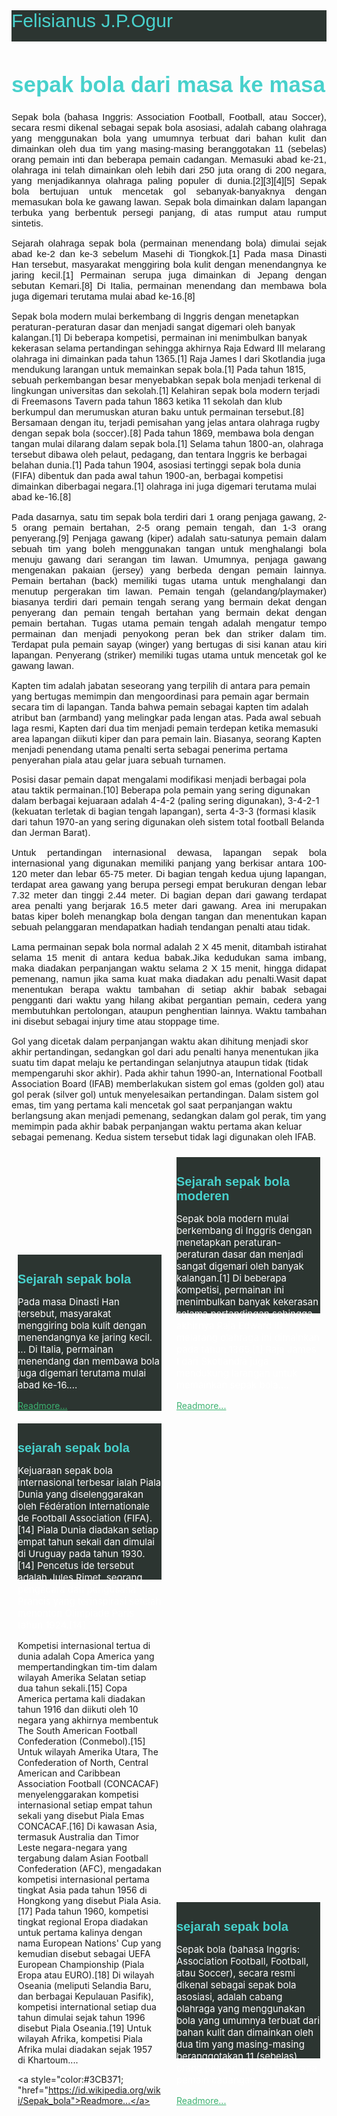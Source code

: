 <html>
<head>
    <title>uts konsep pemograman</title>
</head>

<style type="text/css">
    .justify{
        text-align: justify;
        font-size: 15px;
        font-family: Arial;
    }
    .left{
        text-align: left;
        color: white;
        font-size: 15px
    }
    .box{
        width: 230px;
        height: 250px;
        background: #2c3531;
        display: inline-block;
        margin: 10px;
    }
    .company{
        width: 100%;
        height: 50px;
        background: #2c3531;
        color: #48D1CC;
        font-size: 30px;
        font-family: Arial;
    }
</style>

<body>

<div class="company"> Felisianus J.P.Ogur</div>
<h1 style="color:#48D1CC; font-size: 35px; font-family: Arial;" >sepak bola dari masa ke masa</h1>

<p class="justify">
    Sepak bola (bahasa Inggris: Association Football, Football, atau Soccer), secara resmi dikenal sebagai sepak bola asosiasi, adalah cabang olahraga yang menggunakan bola yang umumnya terbuat dari bahan kulit dan dimainkan oleh dua tim yang masing-masing beranggotakan 11 (sebelas) orang pemain inti dan beberapa pemain cadangan. Memasuki abad ke-21, olahraga ini telah dimainkan oleh lebih dari 250 juta orang di 200 negara, yang menjadikannya olahraga paling populer di dunia.[2][3][4][5] Sepak bola bertujuan untuk mencetak gol sebanyak-banyaknya dengan memasukan bola ke gawang lawan. Sepak bola dimainkan dalam lapangan terbuka yang berbentuk persegi panjang, di atas rumput atau rumput sintetis.
</p>

<p class="justify">
 Sejarah olahraga sepak bola (permainan menendang bola) dimulai sejak abad ke-2 dan ke-3 sebelum Masehi di Tiongkok.[1] Pada masa Dinasti Han tersebut, masyarakat menggiring bola kulit dengan menendangnya ke jaring kecil.[1] Permainan serupa juga dimainkan di Jepang dengan sebutan Kemari.[8] Di Italia, permainan menendang dan membawa bola juga digemari terutama mulai abad ke-16.[8]

Sepak bola modern mulai berkembang di Inggris dengan menetapkan peraturan-peraturan dasar dan menjadi sangat digemari oleh banyak kalangan.[1] Di beberapa kompetisi, permainan ini menimbulkan banyak kekerasan selama pertandingan sehingga akhirnya Raja Edward III melarang olahraga ini dimainkan pada tahun 1365.[1] Raja James I dari Skotlandia juga mendukung larangan untuk memainkan sepak bola.[1] Pada tahun 1815, sebuah perkembangan besar menyebabkan sepak bola menjadi terkenal di lingkungan universitas dan sekolah.[1] Kelahiran sepak bola modern terjadi di Freemasons Tavern pada tahun 1863 ketika 11 sekolah dan klub berkumpul dan merumuskan aturan baku untuk permainan tersebut.[8] Bersamaan dengan itu, terjadi pemisahan yang jelas antara olahraga rugby dengan sepak bola (soccer).[8] Pada tahun 1869, membawa bola dengan tangan mulai dilarang dalam sepak bola.[1] Selama tahun 1800-an, olahraga tersebut dibawa oleh pelaut, pedagang, dan tentara Inggris ke berbagai belahan dunia.[1] Pada tahun 1904, asosiasi tertinggi sepak bola dunia (FIFA) dibentuk dan pada awal tahun 1900-an, berbagai kompetisi dimainkan diberbagai negara.[1] olahraga ini juga digemari terutama mulai abad ke-16.[8]
</p>

<p class="justify">
    Pada dasarnya, satu tim sepak bola terdiri dari 1 orang penjaga gawang, 2-5 orang pemain bertahan, 2-5 orang pemain tengah, dan 1-3 orang penyerang.[9] Penjaga gawang (kiper) adalah satu-satunya pemain dalam sebuah tim yang boleh menggunakan tangan untuk menghalangi bola menuju gawang dari serangan tim lawan. Umumnya, penjaga gawang mengenakan pakaian (jersey) yang berbeda dengan pemain lainnya. Pemain bertahan (back) memiliki tugas utama untuk menghalangi dan menutup pergerakan tim lawan. Pemain tengah (gelandang/playmaker) biasanya terdiri dari pemain tengah serang yang bermain dekat dengan penyerang dan pemain tengah bertahan yang bermain dekat dengan pemain bertahan. Tugas utama pemain tengah adalah mengatur tempo permainan dan menjadi penyokong peran bek dan striker dalam tim. Terdapat pula pemain sayap (winger) yang bertugas di sisi kanan atau kiri lapangan. Penyerang (striker) memiliki tugas utama untuk mencetak gol ke gawang lawan.

Kapten tim adalah jabatan seseorang yang terpilih di antara para pemain yang bertugas memimpin dan mengoordinasi para pemain agar bermain secara tim di lapangan. Tanda bahwa pemain sebagai kapten tim adalah atribut ban (armband) yang melingkar pada lengan atas. Pada awal sebuah laga resmi, Kapten dari dua tim menjadi pemain terdepan ketika memasuki area lapangan diikuti kiper dan para pemain lain. Biasanya, seorang Kapten menjadi penendang utama penalti serta sebagai penerima pertama penyerahan piala atau gelar juara sebuah turnamen.

Posisi dasar pemain dapat mengalami modifikasi menjadi berbagai pola atau taktik permainan.[10] Beberapa pola pemain yang sering digunakan dalam berbagai kejuaraan adalah 4-4-2 (paling sering digunakan), 3-4-2-1 (kekuatan terletak di bagian tengah lapangan), serta 4-3-3 (formasi klasik dari tahun 1970-an yang sering digunakan oleh sistem total football Belanda dan Jerman Barat).
</p>

<p class="justify">
   Untuk pertandingan internasional dewasa, lapangan sepak bola internasional yang digunakan memiliki panjang yang berkisar antara 100-120 meter dan lebar 65-75 meter. Di bagian tengah kedua ujung lapangan, terdapat area gawang yang berupa persegi empat berukuran dengan lebar 7.32 meter dan tinggi 2.44 meter. Di bagian depan dari gawang terdapat area penalti yang berjarak 16.5 meter dari gawang. Area ini merupakan batas kiper boleh menangkap bola dengan tangan dan menentukan kapan sebuah pelanggaran mendapatkan hadiah tendangan penalti atau tidak.

<p class="justify">
  Lama permainan sepak bola normal adalah 2 X 45 menit, ditambah istirahat selama 15 menit di antara kedua babak.Jika kedudukan sama imbang, maka diadakan perpanjangan waktu selama 2 X 15 menit, hingga didapat pemenang, namun jika sama kuat maka diadakan adu penalti.Wasit dapat menentukan berapa waktu tambahan di setiap akhir babak sebagai pengganti dari waktu yang hilang akibat pergantian pemain, cedera yang membutuhkan pertolongan, ataupun penghentian lainnya. Waktu tambahan ini disebut sebagai injury time atau stoppage time.

Gol yang dicetak dalam perpanjangan waktu akan dihitung menjadi skor akhir pertandingan, sedangkan gol dari adu penalti hanya menentukan jika suatu tim dapat melaju ke pertandingan selanjutnya ataupun tidak (tidak mempengaruhi skor akhir). Pada akhir tahun 1990-an, International Football Association Board (IFAB) memberlakukan sistem gol emas (golden gol) atau gol perak (silver gol) untuk menyelesaikan pertandingan. Dalam sistem gol emas, tim yang pertama kali mencetak gol saat perpanjangan waktu berlangsung akan menjadi pemenang, sedangkan dalam gol perak, tim yang memimpin pada akhir babak perpanjangan waktu pertama akan keluar sebagai pemenang. Kedua sistem tersebut tidak lagi digunakan oleh IFAB.
</p>

<div class="box">
    <h1 style="color: #48D1CC; font-size: 20px; font-family: Arial; ">Sejarah sepak bola</h2>
    <p class="left">
        Pada masa Dinasti Han tersebut, masyarakat menggiring bola kulit dengan menendangnya ke jaring kecil. ... Di Italia, permainan menendang dan membawa bola juga digemari terutama mulai abad ke-16....</p>
    <a style="color:#3CB371; 
    "href="https://id.wikipedia.org/wiki/Sepak_bola">Readmore...</a>
</div>

<div class="box">
    <h1 style="color: #48D1CC; font-size: 20px; font-family: Arial; ">Sejarah sepak bola moderen</h2>
    <p class="left">
        Sepak bola modern mulai berkembang di Inggris dengan menetapkan peraturan-peraturan dasar dan menjadi sangat digemari oleh banyak kalangan.[1] Di beberapa kompetisi, permainan ini menimbulkan banyak kekerasan selama pertandingan sehingga akhirnya Raja Edward III melarang olahraga ini dimainkan pada tahun 1365.[1] Raja James I dari Skotlandia juga mendukung larangan untuk memainkan sepak bola.... </p>
    <a style="color:#3CB371; 
    "href="https://id.wikipedia.org/wiki/Sepak_bola">Readmore...</a>
</div>

<div class="box">
    <h1 style="color: #48D1CC; font-size: 20px; font-family: Arial; ">sejarah sepak bola</h2>
    <p class="left">
        Kejuaraan sepak bola internasional terbesar ialah Piala Dunia yang diselenggarakan oleh Fédération Internationale de Football Association (FIFA).[14] Piala Dunia diadakan setiap empat tahun sekali dan dimulai di Uruguay pada tahun 1930.[14] Pencetus ide tersebut adalah Jules Rimet, seorang pengacara dan pengusaha Prancis yang terinspirasi setelah menonton Olimpiade Paris tahun 1924.[14]

Kompetisi internasional tertua di dunia adalah Copa America yang mempertandingkan tim-tim dalam wilayah Amerika Selatan setiap dua tahun sekali.[15] Copa America pertama kali diadakan tahun 1916 dan diikuti oleh 10 negara yang akhirnya membentuk The South American Football Confederation (Conmebol).[15] Untuk wilayah Amerika Utara, The Confederation of North, Central American and Caribbean Association Football (CONCACAF) menyelenggarakan kompetisi internasional setiap empat tahun sekali yang disebut Piala Emas CONCACAF.[16] Di kawasan Asia, termasuk Australia dan Timor Leste negara-negara yang tergabung dalam Asian Football Confederation (AFC), mengadakan kompetisi internasional pertama tingkat Asia pada tahun 1956 di Hongkong yang disebut Piala Asia.[17] Pada tahun 1960, kompetisi tingkat regional Eropa diadakan untuk pertama kalinya dengan nama European Nations' Cup yang kemudian disebut sebagai UEFA European Championship (Piala Eropa atau EURO).[18] Di wilayah Oseania (meliputi Selandia Baru, dan berbagai Kepulauan Pasifik), kompetisi international setiap dua tahun dimulai sejak tahun 1996 disebut Piala Oseania.[19] Untuk wilayah Afrika, kompetisi Piala Afrika mulai diadakan sejak 1957 di Khartoum....</p>
    <a style="color:#3CB371; 
    "href="https://id.wikipedia.org/wiki/Sepak_bola">Readmore...</a>
</div>

<div class="box">
    <h1 style="color: #48D1CC; font-size: 20px; font-family: Arial; ">sejarah sepak bola</h2>
    <p class="left">
        Sepak bola (bahasa Inggris: Association Football, Football, atau Soccer), secara resmi dikenal sebagai sepak bola asosiasi, adalah cabang olahraga yang menggunakan bola yang umumnya terbuat dari bahan kulit dan dimainkan oleh dua tim yang masing-masing beranggotakan 11 (sebelas) orang pemain inti dan beberapa pemain cadangan....</p>
    <a style="color:#3CB371; 
    "href="https://id.wikipedia.org/wiki/Sepak_bola">Readmore...</a>
</div>
</body>
</html>



